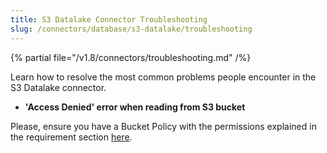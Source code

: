 ```yaml
---
title: S3 Datalake Connector Troubleshooting
slug: /connectors/database/s3-datalake/troubleshooting
---
```


{% partial file="/v1.8/connectors/troubleshooting.md" /%}

Learn how to resolve the most common problems people encounter in the S3 Datalake connector.

* **'Access Denied' error when reading from S3 bucket**

Please, ensure you have a Bucket Policy with the permissions explained in the requirement section [here](/connectors/database/s3-datalake).
